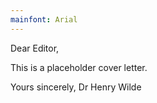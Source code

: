 ```yaml
---
mainfont: Arial
---
```


Dear Editor,

This is a placeholder cover letter.

Yours sincerely,
Dr Henry Wilde
